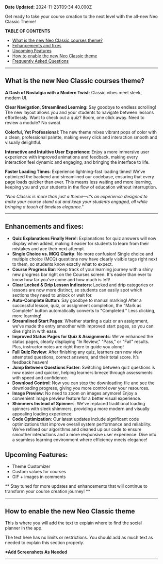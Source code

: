 **Date Updated:** 2024-11-23T09:34:40.000Z
  
  
Get ready to take your course creation to the next level with the all-new Neo Classic Theme!

  
**TABLE OF CONTENTS**

* [What is the new Neo Classic courses theme?](#What-is-the-new-Neo-Classic-courses-theme?)
* [Enhancements and fixes](#Enhancements-and-fixes%3A)
* [Upcoming Features](#Upcoming-Features%3A)
* [How to enable the new Neo Classic theme](#How-to-enable-the-new-Neo-Classic-theme)
* [Frequently Asked Questions](#Frequently-Asked-Questions)

---
  
  
## **What is the new Neo Classic courses theme?**

  
**A Dash of Nostalgia with a Modern Twist**: Classic vibes meet sleek, modern UI. 

  
**Clear Navigation, Streamlined Learning**: Say goodbye to endless scrolling! The new layout allows you and your students to navigate between lessons effortlessly. Want to check out a quiz? Boom, one click away. Need to review a module? No sweat. 

  
**Colorful, Yet Professional**: The new theme mixes vibrant pops of color with a clean, professional palette, making every click and interaction smooth and visually delightful.

  
**Interactive and Intuitive User Experience**: Enjoy a more immersive user experience with improved animations and feedback, making every interaction feel dynamic and engaging, and bringing the interface to life.

  
**Faster Loading Times**: Experience lightning-fast loading times! We've optimized the backend and streamlined our codebase, ensuring that every page loads quicker than ever. This means less waiting and more learning, keeping you and your students in the flow of education without interruption.

  
_"Neo Classic is more than just a theme—it’s an experience designed to make your course stand out and keep your students engaged, all while bringing a touch of timeless elegance."_

---

  
## **Enhancements and fixes:**

  
* **Quiz Explanations Finally Here!**: Explanations for quiz answers will now display when added, making it easier for students to learn from their mistakes and ace their next attempt.
* **Single Choice vs. MCQ Clarity**: No more confusion! Single choice and multiple choice (MCQ) questions now have clearly visible tags right next to them, so students know exactly what to expect.
* **Course Progress Bar**: Keep track of your learning journey with a shiny new progress bar right on the Courses screen. It's easier than ever to know how far you’ve come and how much is left!
* **Clear Locked & Drip Lesson Indicators**: Locked and drip categories or lessons are now more distinct, so students can easily spot which sections they need to unlock or wait for.
* **Auto-Complete Button**: Say goodbye to manual marking! After a successful lesson, quiz, or assignment completion, the "Mark as Complete" button automatically converts to "Completed." Less clicking, more learning!
* **Streamlined Start Pages**: Whether starting a quiz or an assignment, we’ve made the entry smoother with improved start pages, so you can dive right in with ease.
* **Improved Status Pages for Quiz & Assignments**: We’ve enhanced the status pages, clearly displaying "In Review," "Pass," or "Fail" results. Plus, instructor notes are right there to guide you along!
* **Full Quiz Review**: After finishing any quiz, learners can now view attempted questions, correct answers, and their total score. It’s feedback heaven!
* **Jump Between Questions Faster**: Switching between quiz questions is now easier and quicker, helping learners breeze through assessments with speed and confidence.
* **Download Control**: Now you can stop the downloading file and see the downloading progress, giving you more control over your resources.
* **Image Preview**: No need to zoom on images anymore! Enjoy a convenient image preview feature for a better visual experience.
* **Shimmers Instead of Spinner**s: We've replaced traditional loading spinners with sleek shimmers, providing a more modern and visually appealing loading experience.
* **Code Optimization**: Our latest updates include significant code optimizations that improve overall system performance and reliability. We've refined our algorithms and cleaned up our code to ensure smoother interactions and a more responsive user experience. Dive into a seamless learning environment where efficiency meets elegance!

## **Upcoming Features:**

  
* Theme Customizer
* Custom values for courses
* GIF + images in comments

\*\* Stay tuned for more updates and enhancements that will continue to transform your course creation journey! \*\*

---

  
## **How to enable the new Neo Classic theme**

  
This is where you will add the text to explain where to find the social planner in the app.

  
The text here has no limits or restrictions. You should add as much text as needed to explain this section properly.

  
**\*Add Screenshots As Needed**

---